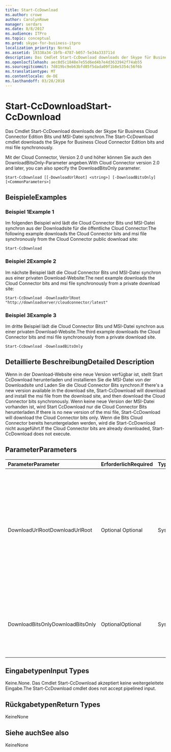 ```yaml
---
title: Start-CcDownload
ms.author: crowe
author: CarolynRowe
manager: serdars
ms.date: 8/8/2017
ms.audience: ITPro
ms.topic: conceptual
ms.prod: skype-for-business-itpro
localization_priority: Normal
ms.assetid: 19338a34-1bfb-4787-b057-5e34a333711d
description: Das Cmdlet Start-CcDownload downloads der Skype für Business Cloud Connector Edition Bits und MSI-Datei synchron.
ms.openlocfilehash: aec8d5c1848e7e55d6ed4b7e4d3633942f74ab55
ms.sourcegitcommit: 7d819bc9eb63bfd85f5dada09f1b8e5354c56f6b
ms.translationtype: MT
ms.contentlocale: de-DE
ms.lasthandoff: 03/28/2018
---
```

# <a name="start-ccdownload"></a><span data-ttu-id="8462a-103">Start-CcDownload</span><span class="sxs-lookup"><span data-stu-id="8462a-103">Start-CcDownload</span></span>
 
<span data-ttu-id="8462a-104">Das Cmdlet Start-CcDownload downloads der Skype für Business Cloud Connector Edition Bits und MSI-Datei synchron.</span><span class="sxs-lookup"><span data-stu-id="8462a-104">The Start-CcDownload cmdlet downloads the Skype for Business Cloud Connector Edition bits and msi file synchronously.</span></span>
  
<span data-ttu-id="8462a-105">Mit der Cloud Connector, Version 2.0 und höher können Sie auch den DownloadBitsOnly-Parameter angeben.</span><span class="sxs-lookup"><span data-stu-id="8462a-105">With Cloud Connector version 2.0 and later, you can also specify the DownloadBitsOnly parameter.</span></span>
  
```
Start-CcDownload [[-DownloadUrlRoot] <string>] [-DownloadBitsOnly]  [<CommonParameters>]
```

## <a name="examples"></a><span data-ttu-id="8462a-106">Beispiele</span><span class="sxs-lookup"><span data-stu-id="8462a-106">Examples</span></span>
<span data-ttu-id="8462a-107"><a name="Examples"> </a></span><span class="sxs-lookup"><span data-stu-id="8462a-107"></span></span>

### <a name="example-1"></a><span data-ttu-id="8462a-108">Beispiel 1</span><span class="sxs-lookup"><span data-stu-id="8462a-108">Example 1</span></span>

<span data-ttu-id="8462a-109">Im folgenden Beispiel wird lädt die Cloud Connector Bits und MSI-Datei synchron aus der Downloadsite für die öffentliche Cloud Connector:</span><span class="sxs-lookup"><span data-stu-id="8462a-109">The following example downloads the Cloud Connector bits and msi file synchronously from the Cloud Connector public download site:</span></span>
  
```
Start-CcDownload
```

### <a name="example-2"></a><span data-ttu-id="8462a-110">Beispiel 2</span><span class="sxs-lookup"><span data-stu-id="8462a-110">Example 2</span></span>

<span data-ttu-id="8462a-111">Im nächste Beispiel lädt die Cloud Connector Bits und MSI-Datei synchron aus einer privaten Download-Website:</span><span class="sxs-lookup"><span data-stu-id="8462a-111">The next example downloads the Cloud Connector bits and msi file synchronously from a private download site:</span></span>
  
```
Start-CcDownload -DownloadUrlRoot "http://downloadserver/cloudconnector/latest"
```

### <a name="example-3"></a><span data-ttu-id="8462a-112">Beispiel 3</span><span class="sxs-lookup"><span data-stu-id="8462a-112">Example 3</span></span>

<span data-ttu-id="8462a-113">Im dritte Beispiel lädt die Cloud Connector Bits und MSI-Datei synchron aus einer privaten Download-Website.</span><span class="sxs-lookup"><span data-stu-id="8462a-113">The third example downloads the Cloud Connector bits and msi file synchronously from a private download site.</span></span>
  
```
Start-CcDownload -DownloadBitsOnly
```

## <a name="detailed-description"></a><span data-ttu-id="8462a-114">Detaillierte Beschreibung</span><span class="sxs-lookup"><span data-stu-id="8462a-114">Detailed Description</span></span>
<span data-ttu-id="8462a-115"><a name="DetailedDescription"> </a></span><span class="sxs-lookup"><span data-stu-id="8462a-115"></span></span>

<span data-ttu-id="8462a-116">Wenn in der Download-Website eine neue Version verfügbar ist, stellt Start CcDownload herunterladen und installieren Sie die MSI-Datei von der Downloadsite und Laden Sie die Cloud Connector Bits synchron.</span><span class="sxs-lookup"><span data-stu-id="8462a-116">If there's a new version available in the download site, Start-CcDownload will download and install the msi file from the download site, and then download the Cloud Connector bits synchronously.</span></span> <span data-ttu-id="8462a-117">Wenn keine neue Version der MSI-Datei vorhanden ist, wird Start CcDownload nur die Cloud Connector Bits herunterladen.</span><span class="sxs-lookup"><span data-stu-id="8462a-117">If there is no new version of the msi file, Start-CcDownload will download the Cloud Connector bits only.</span></span> <span data-ttu-id="8462a-118">Wenn die Bits Cloud Connector bereits heruntergeladen werden, wird die Start-CcDownload nicht ausgeführt.</span><span class="sxs-lookup"><span data-stu-id="8462a-118">If the Cloud Connector bits are already downloaded, Start-CcDownload does not execute.</span></span>
  
## <a name="parameters"></a><span data-ttu-id="8462a-119">Parameter</span><span class="sxs-lookup"><span data-stu-id="8462a-119">Parameters</span></span>
<span data-ttu-id="8462a-120"><a name="DetailedDescription"> </a></span><span class="sxs-lookup"><span data-stu-id="8462a-120"></span></span>

|<span data-ttu-id="8462a-121">**Parameter**</span><span class="sxs-lookup"><span data-stu-id="8462a-121">**Parameter**</span></span>|<span data-ttu-id="8462a-122">**Erforderlich**</span><span class="sxs-lookup"><span data-stu-id="8462a-122">**Required**</span></span>|<span data-ttu-id="8462a-123">**Typ**</span><span class="sxs-lookup"><span data-stu-id="8462a-123">**Type**</span></span>|<span data-ttu-id="8462a-124">**Beschreibung**</span><span class="sxs-lookup"><span data-stu-id="8462a-124">**Description**</span></span>|
|:-----|:-----|:-----|:-----|
|<span data-ttu-id="8462a-125">DownloadUrlRoot</span><span class="sxs-lookup"><span data-stu-id="8462a-125">DownloadUrlRoot</span></span>  <br/> | <span data-ttu-id="8462a-126">Optional </span><span class="sxs-lookup"><span data-stu-id="8462a-126">Optional</span></span> <br/> |<span data-ttu-id="8462a-127">System.String</span><span class="sxs-lookup"><span data-stu-id="8462a-127">System.String</span></span>  <br/> | <span data-ttu-id="8462a-128">Die vollständige URL einer bestimmten Version von Cloud-Connector in der privaten Downloadsite.</span><span class="sxs-lookup"><span data-stu-id="8462a-128">The full URL of a specific version of Cloud Connector in the private download site.</span></span> <span data-ttu-id="8462a-129">Verwenden Sie diesen Parameter mit Bedacht – achten, welche Version von Cloud-Connector Sie herunterladen bekannt sind.</span><span class="sxs-lookup"><span data-stu-id="8462a-129">Use this parameter with caution—be sure you are aware of which version of Cloud Connector you are downloading.</span></span> <br/> |
|<span data-ttu-id="8462a-130">DownloadBitsOnly</span><span class="sxs-lookup"><span data-stu-id="8462a-130">DownloadBitsOnly</span></span>  <br/> |<span data-ttu-id="8462a-131">Optional</span><span class="sxs-lookup"><span data-stu-id="8462a-131">Optional</span></span>  <br/> |<span data-ttu-id="8462a-132">System.Management.Automation.SwitchParameter</span><span class="sxs-lookup"><span data-stu-id="8462a-132">System.Management.Automation.SwitchParameter</span></span>  <br/> |<span data-ttu-id="8462a-133">Überspringen Sie den Schritt zum Herunterladen und Installieren von MSI von Download-Website, nur die Cloud Connector Bits herunterladen.</span><span class="sxs-lookup"><span data-stu-id="8462a-133">Skip the step to download and install MSI from download site, download the Cloud Connector bits only.</span></span>  <br/> |
   
## <a name="input-types"></a><span data-ttu-id="8462a-134">Eingabetypen</span><span class="sxs-lookup"><span data-stu-id="8462a-134">Input Types</span></span>
<span data-ttu-id="8462a-135"><a name="InputTypes"> </a></span><span class="sxs-lookup"><span data-stu-id="8462a-135"></span></span>

<span data-ttu-id="8462a-136">Keine.</span><span class="sxs-lookup"><span data-stu-id="8462a-136">None.</span></span> <span data-ttu-id="8462a-137">Das Cmdlet Start-CcDownload akzeptiert keine weitergeleitete Eingabe.</span><span class="sxs-lookup"><span data-stu-id="8462a-137">The Start-CcDownload cmdlet does not accept pipelined input.</span></span>
  
## <a name="return-types"></a><span data-ttu-id="8462a-138">Rückgabetypen</span><span class="sxs-lookup"><span data-stu-id="8462a-138">Return Types</span></span>
<span data-ttu-id="8462a-139"><a name="ReturnTypes"> </a></span><span class="sxs-lookup"><span data-stu-id="8462a-139"></span></span>

<span data-ttu-id="8462a-140">Keine</span><span class="sxs-lookup"><span data-stu-id="8462a-140">None</span></span>
  
## <a name="see-also"></a><span data-ttu-id="8462a-141">Siehe auch</span><span class="sxs-lookup"><span data-stu-id="8462a-141">See also</span></span>
<span data-ttu-id="8462a-142"><a name="ReturnTypes"> </a></span><span class="sxs-lookup"><span data-stu-id="8462a-142"></span></span>

<span data-ttu-id="8462a-143">Keine</span><span class="sxs-lookup"><span data-stu-id="8462a-143">None</span></span>
  

